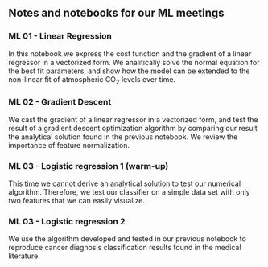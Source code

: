 ## Notes and notebooks for our ML meetings

### ML 01 - Linear Regression
In this notebook we express the cost function and the gradient of a linear regressor in a vectorized form.
We analitically solve the normal equation for the best fit parameters, and show how the model can be extended to the non-linear fit of atmospheric CO<sub>2</sub> levels over time.

### ML 02 - Gradient Descent
We cast the gradient of a linear regressor in a vectorized form, and test the result of a gradient descent optimization algorithm by comparing our result the analytical solution found in the previous notebook. We review the importance of feature normalization.

### ML 03 - Logistic regression 1 (warm-up)
This time we cannot derive an analytical solution to test our numerical algorithm. Therefore, we test our classifier on a simple data set with only two features that we can easily visualize.

### ML 03 - Logistic regression 2
We use the algorithm developed and tested in our previous notebook to reproduce cancer diagnosis classification results found in the medical literature.
